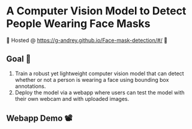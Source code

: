 # A Computer Vision Model to Detect People Wearing Face Masks

🌟 Hosted @ https://g-andrey.github.io/Face-mask-detection/#/ 🌟

## Goal :dart:
1. Train a robust yet lightweight computer vision model that can detect whether or not a person is wearing a face using bounding box annotations.
2. Deploy the model via a webapp where users can test the model with their own webcam and with uploaded images.

## Webapp Demo 📽️
